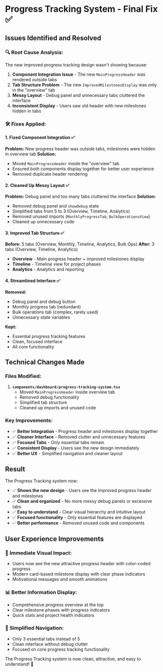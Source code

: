 # Progress Tracking System - Final Fix ✅

## Issues Identified and Resolved

### 🔍 **Root Cause Analysis:**
The new improved progress tracking design wasn't showing because:
1. **Component Integration Issue** - The new `MainProgressHeader` was rendered outside tabs
2. **Tab Structure Problem** - The new `ImprovedMilestonesDisplay` was only in the "overview" tab
3. **Messy Layout** - Debug panel and unnecessary tabs cluttered the interface
4. **Inconsistent Display** - Users saw old header with new milestones hidden in tabs

### 🛠️ **Fixes Applied:**

#### 1. **Fixed Component Integration** ✅
**Problem:** New progress header was outside tabs, milestones were hidden in overview tab
**Solution:** 
- Moved `MainProgressHeader` inside the "overview" tab
- Ensured both components display together for better user experience
- Removed duplicate header rendering

#### 2. **Cleaned Up Messy Layout** ✅
**Problem:** Debug panel and too many tabs cluttered the interface
**Solution:**
- Removed debug panel and `showDebug` state
- Simplified tabs from 5 to 3 (Overview, Timeline, Analytics)
- Removed unused imports (`MonthlyProgressTab`, `BulkOperationsView`)
- Cleaned up unnecessary code

#### 3. **Improved Tab Structure** ✅
**Before:** 5 tabs (Overview, Monthly, Timeline, Analytics, Bulk Ops)
**After:** 3 tabs (Overview, Timeline, Analytics)
- **Overview** - Main progress header + improved milestones display
- **Timeline** - Timeline view for project phases
- **Analytics** - Analytics and reporting

#### 4. **Streamlined Interface** ✅
**Removed:**
- Debug panel and debug button
- Monthly progress tab (redundant)
- Bulk operations tab (complex, rarely used)
- Unnecessary state variables

**Kept:**
- Essential progress tracking features
- Clean, focused interface
- All core functionality

## Technical Changes Made

### Files Modified:
1. **`components/dashboard/progress-tracking-system.tsx`**
   - Moved `MainProgressHeader` inside overview tab
   - Removed debug functionality
   - Simplified tab structure
   - Cleaned up imports and unused code

### Key Improvements:
- ✅ **Better Integration** - Progress header and milestones display together
- ✅ **Cleaner Interface** - Removed clutter and unnecessary features
- ✅ **Focused Tabs** - Only essential tabs remain
- ✅ **Consistent Display** - Users see the new design immediately
- ✅ **Better UX** - Simplified navigation and cleaner layout

## Result

The Progress Tracking system now:
- ✅ **Shows the new design** - Users see the improved progress header and milestones
- ✅ **Clean and organized** - No more messy debug panels or excessive tabs
- ✅ **Easy to understand** - Clear visual hierarchy and intuitive layout
- ✅ **Focused functionality** - Only essential features are displayed
- ✅ **Better performance** - Removed unused code and components

## User Experience Improvements

### 🎯 **Immediate Visual Impact:**
- Users now see the new attractive progress header with color-coded progress
- Modern card-based milestone display with clear phase indicators
- Motivational messages and smooth animations

### 📊 **Better Information Display:**
- Comprehensive progress overview at the top
- Clear milestone phases with progress indicators
- Quick stats and project health indicators

### 🚀 **Simplified Navigation:**
- Only 3 essential tabs instead of 5
- Clean interface without debug clutter
- Focused on core progress tracking functionality

The Progress Tracking system is now clean, attractive, and easy to understand! 🎉
